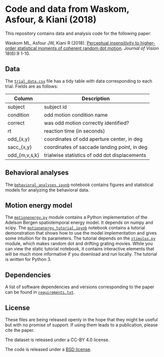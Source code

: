 # Code and data from Waskom, Asfour, & Kiani (2018)

This repository contains data and analysis code for the following paper:

Waskom ML, Asfour JW, Kiani R (2018). [Perceptual insensitivity to higher-order statistical moments of coherent random dot motion](http://jov.arvojournals.org/article.aspx?articleid=2685931). *Journal of Vision* 18(6):9 1-10.

## Data

The [`trial_data.csv`](./trial_data.csv) file has a tidy table with data corresponding to each trial. Fields are as follows:

| Column        | Description                                   |
|---------------|-----------------------------------------------|
| subject       | subject id                                    |
| condition     | odd motion condition name                     |
| correct       | was odd motion correctly identified?          |
| rt            | reaction time (in seconds)                    |
| odd_{x,y}     | coordinates of odd aperture center, in deg    |
| sacc_{x,y}    | coordinates of saccade landing point, in deg  |
| odd_{m,v,s,k} | trialwise statistics of odd dot displacements |

## Behavioral analyses

The [`behavioral_analyses.ipynb`](./behavioral_analyses.ipynb) notebook contains figures and statistical models for analyzing the behavioral data.

## Motion energy model

The [`motionenergy.py`](./motionenergy.py) module contains a Python implementation of the Adelson Bergen spatiotemporal energy model. It depends on numpy and scipy. The [`motionenergy_tutorial.ipynb`](./motionenergy_tutorial.ipynb) notebook contains a tutorial demonstration that shows how to use the model implementation and gives some intuition for its parameters. The tutorial depends on the [`stimulus.py`](./stimulus.py) module, which makes random dot and drifting grating movies. While you can view the static tutorial notebook, it contains interactive elements that will be much more informative if you download and run locally. The tutorial is written for Python 3.

## Dependencies

A list of software dependencies and versions corresponding to the paper can be found in [`requirements.txt`](./requirements.txt).

## License

These files are being released openly in the hope that they might be useful but with no promise of support. If using them leads to a publication, please cite the paper.

The dataset is released under a CC-BY 4.0 license.

The code is released under a [BSD license](./LICENSE.md).
